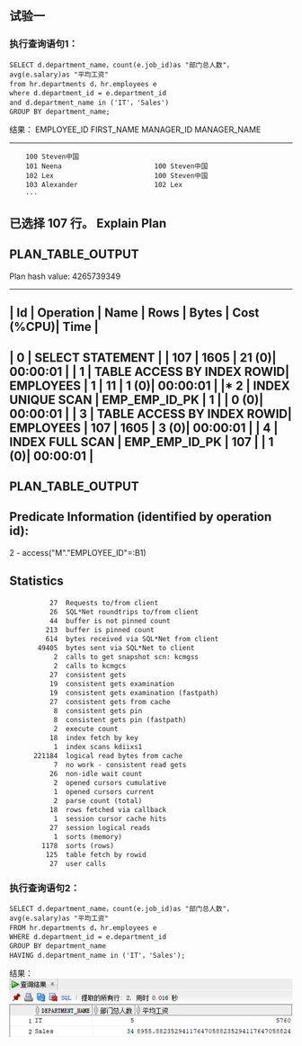 ## 试验一
### 执行查询语句1：
```
SELECT d.department_name，count(e.job_id)as "部门总人数"，
avg(e.salary)as "平均工资"
from hr.departments d，hr.employees e
where d.department_id = e.department_id
and d.department_name in ('IT'，'Sales')
GROUP BY department_name;
```
结果：
EMPLOYEE_ID FIRST_NAME           MANAGER_ID MANAGER_NAME        
----------- -------------------- ---------- --------------------
        100 Steven中国                                          
        101 Neena                       100 Steven中国          
        102 Lex                         100 Steven中国          
        103 Alexander                   102 Lex               
        ···
 已选择 107 行。
 Explain Plan
-----------------------------------------------------------

PLAN_TABLE_OUTPUT                                                                                                                                                                                                                                                                                           
------------------------------------------------------------------------------------------------------------------------------------------------------------------------------------------------------------------------------------------------------------------------------------------------------------
Plan hash value: 4265739349
 
---------------------------------------------------------------------------------------------
| Id  | Operation                   | Name          | Rows  | Bytes | Cost (%CPU)| Time     |
---------------------------------------------------------------------------------------------
|   0 | SELECT STATEMENT            |               |   107 |  1605 |    21   (0)| 00:00:01 |
|   1 |  TABLE ACCESS BY INDEX ROWID| EMPLOYEES     |     1 |    11 |     1   (0)| 00:00:01 |
|*  2 |   INDEX UNIQUE SCAN         | EMP_EMP_ID_PK |     1 |       |     0   (0)| 00:00:01 |
|   3 |  TABLE ACCESS BY INDEX ROWID| EMPLOYEES     |   107 |  1605 |     3   (0)| 00:00:01 |
|   4 |   INDEX FULL SCAN           | EMP_EMP_ID_PK |   107 |       |     1   (0)| 00:00:01 |
---------------------------------------------------------------------------------------------

PLAN_TABLE_OUTPUT                                                                                                                                                                                                                                                                                           
------------------------------------------------------------------------------------------------------------------------------------------------------------------------------------------------------------------------------------------------------------------------------------------------------------
 
Predicate Information (identified by operation id):
---------------------------------------------------
 
   2 - access("M"."EMPLOYEE_ID"=:B1)

Statistics
-----------------------------------------------------------
              27  Requests to/from client
              26  SQL*Net roundtrips to/from client
              44  buffer is not pinned count
             213  buffer is pinned count
             614  bytes received via SQL*Net from client
           49405  bytes sent via SQL*Net to client
               2  calls to get snapshot scn: kcmgss
               2  calls to kcmgcs
              27  consistent gets
              19  consistent gets examination
              19  consistent gets examination (fastpath)
              27  consistent gets from cache
               8  consistent gets pin
               8  consistent gets pin (fastpath)
               2  execute count
              18  index fetch by key
               1  index scans kdiixs1
          221184  logical read bytes from cache
               7  no work - consistent read gets
              26  non-idle wait count
               2  opened cursors cumulative
               1  opened cursors current
               2  parse count (total)
              18  rows fetched via callback
               1  session cursor cache hits
              27  session logical reads
               1  sorts (memory)
            1178  sorts (rows)
             125  table fetch by rowid
              27  user calls
              
### 执行查询语句2：
```
SELECT d.department_name，count(e.job_id)as "部门总人数"，
avg(e.salary)as "平均工资"
FROM hr.departments d，hr.employees e
WHERE d.department_id = e.department_id
GROUP BY department_name
HAVING d.department_name in ('IT'，'Sales');
```
结果：
![Image text](https://github.com/Frapschen/oracle/blob/master/test1/%E7%BB%93%E6%9E%9C2.png)
